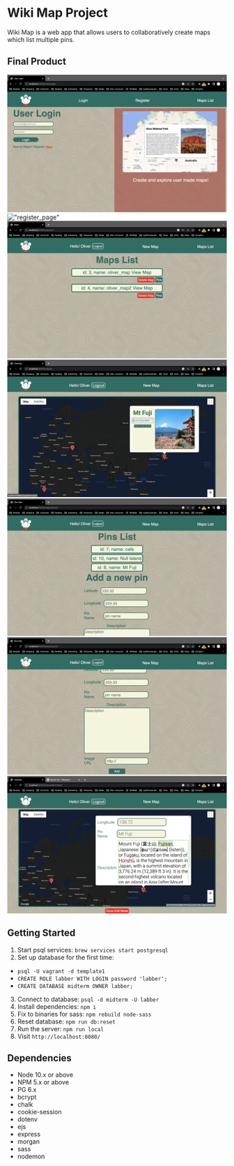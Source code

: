 # Wiki Map Project

Wiki Map is a web app that allows users to collaboratively create maps which list multiple pins.

## Final Product

!["login_page"](https://github.com/angelren1220/LHL-group-3-Wiki-Map/blob/master/docs/6_login.png?raw=true)
!["register_page"](https://github.com/angelren1220/LHL-group-3-Wiki-Map/blob/master/docs/7_register.png?raw=true)
!["user_maps_list"](https://github.com/angelren1220/LHL-group-3-Wiki-Map/blob/master/docs/5_usermaps.png?raw=true)
!["view_map"](https://github.com/angelren1220/LHL-group-3-Wiki-Map/blob/master/docs/2_viewmap.png?raw=true)
!["pins_list_of_map"](https://github.com/angelren1220/LHL-group-3-Wiki-Map/blob/master/docs/3_pinsupper.png?raw=true)
!["add_pins"](https://github.com/angelren1220/LHL-group-3-Wiki-Map/blob/master/docs/4_pinslower.png?raw=true)
!["eidt_pin_in_map_eidtmode"](https://github.com/angelren1220/LHL-group-3-Wiki-Map/blob/master/docs/1_editmode.png?raw=true)


## Getting Started

1. Start psql services: `brew services start postgresql`
2. Set up database for the first time: 
  - `psql -U vagrant -d template1`
  - `CREATE ROLE labber WITH LOGIN password 'labber';`
  - `CREATE DATABASE midterm OWNER labber;`
3. Connect to database: `psql -d midterm -U labber`
4. Install dependencies: `npm i`
5. Fix to binaries for sass: `npm rebuild node-sass`
6. Reset database: `npm run db:reset`
7. Run the server: `npm run local`
8. Visit `http://localhost:8080/`

## Dependencies
- Node 10.x or above
- NPM 5.x or above
- PG 6.x
- bcrypt
- chalk
- cookie-session
- dotenv
- ejs
- express
- morgan
- sass
- nodemon
